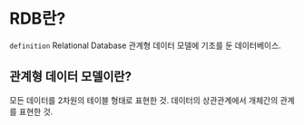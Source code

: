 # RDB란?

`definition` Relational Database
관계형 데이터 모델에 기초를 둔 데이터베이스. 

## 관계형 데이터 모델이란?
모든 데이터를 2차원의 테이블 형태로 표현한 것. 
데이터의 상관관계에서 개체간의 관계를 표현한 것. 